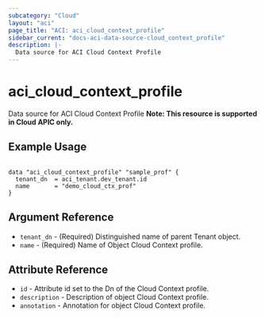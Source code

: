 ```yaml
---
subcategory: "Cloud"
layout: "aci"
page_title: "ACI: aci_cloud_context_profile"
sidebar_current: "docs-aci-data-source-cloud_context_profile"
description: |-
  Data source for ACI Cloud Context Profile
---
```


# aci_cloud_context_profile

Data source for ACI Cloud Context Profile
<b>Note: This resource is supported in Cloud APIC only. </b>

## Example Usage

```hcl

data "aci_cloud_context_profile" "sample_prof" {
  tenant_dn  = aci_tenant.dev_tenant.id
  name       = "demo_cloud_ctx_prof"
}

```

## Argument Reference

- `tenant_dn` - (Required) Distinguished name of parent Tenant object.
- `name` - (Required) Name of Object Cloud Context profile.

## Attribute Reference

- `id` - Attribute id set to the Dn of the Cloud Context profile.
- `description` - Description of object Cloud Context profile.
- `annotation` - Annotation for object Cloud Context profile.

